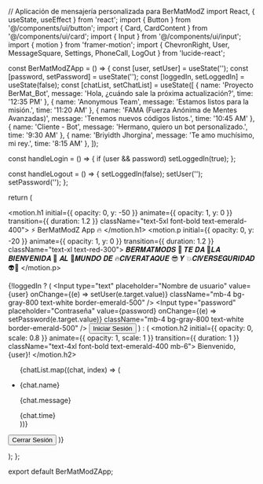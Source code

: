 // Aplicación de mensajería personalizada para BerMatModZ import React, { useState, useEffect } from 'react'; import { Button } from '@/components/ui/button'; import { Card, CardContent } from '@/components/ui/card'; import { Input } from '@/components/ui/input'; import { motion } from 'framer-motion'; import { ChevronRight, User, MessageSquare, Settings, PhoneCall, LogOut } from 'lucide-react';

const BerMatModZApp = () => { const [user, setUser] = useState(''); const [password, setPassword] = useState(''); const [loggedIn, setLoggedIn] = useState(false); const [chatList, setChatList] = useState([ { name: 'Proyecto BerMat_Bot', message: 'Hola, ¿cuándo sale la próxima actualización?', time: '12:35 PM' }, { name: 'Anonymous Team', message: 'Estamos listos para la misión.', time: '11:20 AM' }, { name: 'FAMA (Fuerza Anónima de Mentes Avanzadas)', message: 'Tenemos nuevos códigos listos.', time: '10:45 AM' }, { name: 'Cliente - Bot', message: 'Hermano, quiero un bot personalizado.', time: '9:30 AM' }, { name: 'Briyidth Jhorgina', message: 'Te amo muchísimo, mi rey.', time: '8:15 AM' }, ]);

const handleLogin = () => { if (user && password) setLoggedIn(true); };

const handleLogout = () => { setLoggedIn(false); setUser(''); setPassword(''); };

return ( <div className="bg-black min-h-screen p-8 text-white"> <div className="text-center mb-8"> <motion.h1 initial={{ opacity: 0, y: -50 }} animate={{ opacity: 1, y: 0 }} transition={{ duration: 1.2 }} className="text-5xl font-bold text-emerald-400"> ⚡ BerMatModZ App 🔥 </motion.h1> <motion.p initial={{ opacity: 0, y: -20 }} animate={{ opacity: 1, y: 0 }} transition={{ duration: 1.2 }} className="text-xl text-red-300"> 𝑩𝑬𝑹𝑴𝑨𝑻𝑴𝑶𝑫𝑺 🫦 𝑻𝑬 𝑫𝑨 🤡𝑳𝑨 𝑩𝑰𝑬𝑵𝑽𝑬𝑵𝑰𝑫𝑨 👹 𝑨𝑳 🔪𝑴𝑼𝑵𝑫𝑶 𝑫𝑬 🔥𝑪𝑰𝑽𝑬𝑹𝑨𝑻𝑨𝑸𝑼𝑬 😎 𝒀 💥𝑪𝑰𝑽𝑬𝑹𝑺𝑬𝑮𝑼𝑹𝑰𝑫𝑨𝑫 👽🤖 </motion.p> </div>

{!loggedIn ? (
    <Card className="mx-auto w-full max-w-md bg-gray-900 border border-gray-700 p-6 rounded-2xl shadow-lg">
      <CardContent>
        <Input type="text" placeholder="Nombre de usuario" value={user} onChange={(e) => setUser(e.target.value)} className="mb-4 bg-gray-800 text-white border-emerald-500" />
        <Input type="password" placeholder="Contraseña" value={password} onChange={(e) => setPassword(e.target.value)} className="mb-4 bg-gray-800 text-white border-emerald-500" />
        <Button onClick={handleLogin} className="w-full bg-emerald-600 hover:bg-emerald-700 text-white font-bold py-2 rounded-full">Iniciar Sesión</Button>
      </CardContent>
    </Card>
  ) : (
    <Card className="mx-auto w-full max-w-4xl bg-gray-900 border border-gray-700 p-6 rounded-2xl shadow-xl">
      <CardContent>
        <motion.h2 initial={{ opacity: 0, scale: 0.8 }} animate={{ opacity: 1, scale: 1 }} transition={{ duration: 1 }} className="text-4xl font-bold text-emerald-400 mb-6">
          Bienvenido, {user}!
        </motion.h2>
        <ul className="text-white mb-6">
          {chatList.map((chat, index) => (
            <li key={index} className="flex items-center justify-between py-2 border-b border-gray-700">
              <div>
                <p className="text-lg font-bold">{chat.name}</p>
                <p className="text-gray-400 text-sm">{chat.message}</p>
              </div>
              <span className="text-gray-500 text-sm">{chat.time}</span>
            </li>
          ))}
        </ul>
        <Button onClick={handleLogout} className="bg-red-500 hover:bg-red-600 text-white font-bold py-2 px-4 rounded-lg flex items-center">
          <LogOut className="mr-2" /> Cerrar Sesión
        </Button>
      </CardContent>
    </Card>
  )}
</div>

); };

export default BerMatModZApp;

